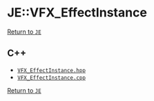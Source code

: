 # JE::VFX_EffectInstance

[Return to `JE`](/docs/je.md)

## C++

- [`VFX_EffectInstance.hpp`](/src/je/VFX_EffectInstance.hpp)
- [`VFX_EffectInstance.cpp`](/src/je/VFX_EffectInstance.cpp)

[Return to `JE`](/docs/je.md)